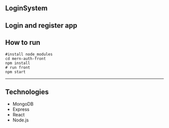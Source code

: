 ## LoginSystem
  Login and register app
---
## How to run 
```
#install node_modules
cd mern-auth-front
npm install
# run front
npm start
```
---
## Technologies
- MongoDB
- Express
- React
- Node.js
